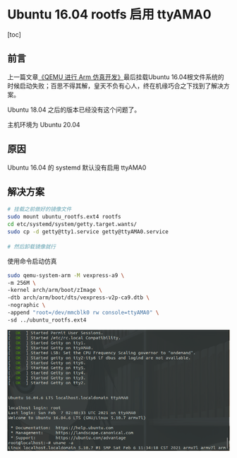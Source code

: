 # Ubuntu 16.04 rootfs 启用 ttyAMA0

[toc]

## 前言

上一篇文章[《QEMU 进行 Arm 仿真开发》](005_QEMUArm.md)最后挂载Ubuntu 16.04根文件系统的时候启动失败；百思不得其解，皇天不负有心人，终在机缘巧合之下找到了解决方案。

Ubuntu 18.04 之后的版本已经没有这个问题了。

主机环境为 Ubuntu 20.04



## 原因

Ubuntu 16.04 的 systemd 默认没有启用 ttyAMA0



## 解决方案

```bash
# 挂载之前做好的镜像文件
sudo mount ubuntu_rootfs.ext4 rootfs
cd etc/systemd/system/getty.target.wants/
sudo cp -d getty@tty1.service getty@ttyAMA0.service

# 然后卸载镜像就行
```

使用命令启动仿真

```bash
sudo qemu-system-arm -M vexpress-a9 \
-m 256M \
-kernel arch/arm/boot/zImage \
-dtb arch/arm/boot/dts/vexpress-v2p-ca9.dtb \
-nographic \
-append "root=/dev/mmcblk0 rw console=ttyAMA0" \
-sd ../ubuntu_rootfs.ext4
```



![01](img/006/01.png)
